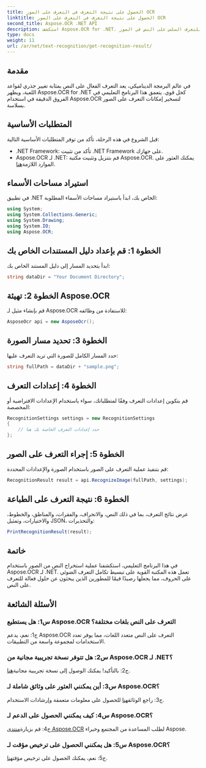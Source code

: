 ```yaml
---
title: الحصول على نتيجة التعرف في التعرف على الصور OCR
linktitle: الحصول على نتيجة التعرف في التعرف على الصور OCR
second_title: Aspose.OCR .NET API
description: استكشف Aspose.OCR for .NET، وهو حل قوي للتعرف الضوئي على الحروف للتعرف السلس على النص في الصور.
type: docs
weight: 11
url: /ar/net/text-recognition/get-recognition-result/
---
```

## مقدمة

في عالم البرمجة الديناميكي، يعد التعرف الفعال على النص بمثابة تغيير جذري لقواعد اللعبة، ويظهر Aspose.OCR for .NET كحل قوي. يتعمق هذا البرنامج التعليمي في الفروق الدقيقة في استخدام Aspose.OCR لتسخير إمكانات التعرف على الصور بسلاسة.

## المتطلبات الأساسية

قبل الشروع في هذه الرحلة، تأكد من توفر المتطلبات الأساسية التالية:

- .NET Framework: تأكد من تثبيت .NET Framework على جهازك.
-  Aspose.OCR لـ .NET: قم بتنزيل وتثبيت مكتبة Aspose.OCR. يمكنك العثور على الموارد اللازمة[هنا](https://releases.aspose.com/ocr/net/).

## استيراد مساحات الأسماء

في تطبيق .NET الخاص بك، ابدأ باستيراد مساحات الأسماء المطلوبة:

```csharp
using System;
using System.Collections.Generic;
using System.Drawing;
using System.IO;
using Aspose.OCR;
```

## الخطوة 1: قم بإعداد دليل المستندات الخاص بك

ابدأ بتحديد المسار إلى دليل المستند الخاص بك:

```csharp
string dataDir = "Your Document Directory";
```

## الخطوة 2: تهيئة Aspose.OCR

قم بإنشاء مثيل لـ Aspose.OCR للاستفادة من وظائفه:

```csharp
AsposeOcr api = new AsposeOcr();
```

## الخطوة 3: تحديد مسار الصورة

حدد المسار الكامل للصورة التي تريد التعرف عليها:

```csharp
string fullPath = dataDir + "sample.png";
```

## الخطوة 4: إعدادات التعرف

قم بتكوين إعدادات التعرف وفقًا لمتطلباتك، سواء باستخدام الإعدادات الافتراضية أو المخصصة:

```csharp
RecognitionSettings settings = new RecognitionSettings
{
    // حدد إعدادات التعرف الخاصة بك هنا
};
```

## الخطوة 5: إجراء التعرف على الصور

قم بتنفيذ عملية التعرف على الصور باستخدام الصورة والإعدادات المحددة:

```csharp
RecognitionResult result = api.RecognizeImage(fullPath, settings);
```

## الخطوة 6: نتيجة التعرف على الطباعة

عرض نتائج التعرف، بما في ذلك النص، والانحراف، والفقرات، والمناطق، والخطوط، والاختيارات، وتمثيل JSON، والتحذيرات:

```csharp
PrintRecognitionResult(result);
```

## خاتمة

في هذا البرنامج التعليمي، استكشفنا عملية استخراج النص من الصور باستخدام Aspose.OCR لـ .NET. تعمل هذه المكتبة القوية على تبسيط تكامل التعرف الضوئي على الحروف، مما يجعلها رصيدًا قيمًا للمطورين الذين يبحثون عن حلول فعالة للتعرف على النص.

## الأسئلة الشائعة

### س1: هل يستطيع Aspose.OCR التعرف على النص بلغات مختلفة؟

ج1: نعم، يدعم Aspose.OCR التعرف على النص متعدد اللغات، مما يوفر تعدد الاستخدامات لمجموعة واسعة من التطبيقات.

### س2: هل تتوفر نسخة تجريبية مجانية من Aspose.OCR لـ .NET؟

 ج2: بالتأكيد! يمكنك الوصول إلى نسخة تجريبية مجانية[هنا](https://releases.aspose.com/).

### س3: أين يمكنني العثور على وثائق شاملة لـ Aspose.OCR؟

 ج3: راجع الوثائق[هنا](https://reference.aspose.com/ocr/net/) للحصول على معلومات متعمقة وإرشادات الاستخدام.

### س4: كيف يمكنني الحصول على الدعم لـ Aspose.OCR؟

 ج4: قم بزيارة[منتدى Aspose.OCR](https://forum.aspose.com/c/ocr/16) لطلب المساعدة من المجتمع وخبراء Aspose.

### س5: هل يمكنني الحصول على ترخيص مؤقت لـ Aspose.OCR؟

 ج5: نعم، يمكنك الحصول على ترخيص مؤقت[هنا](https://purchase.aspose.com/temporary-license/).